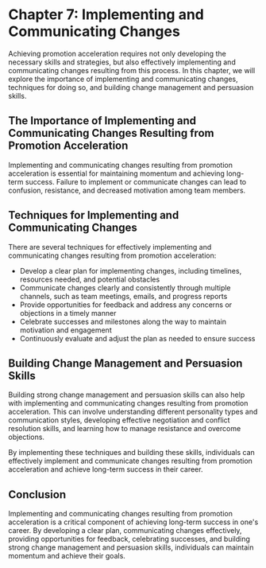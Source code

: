 Chapter 7: Implementing and Communicating Changes
=================================================

Achieving promotion acceleration requires not only developing the necessary skills and strategies, but also effectively implementing and communicating changes resulting from this process. In this chapter, we will explore the importance of implementing and communicating changes, techniques for doing so, and building change management and persuasion skills.

The Importance of Implementing and Communicating Changes Resulting from Promotion Acceleration
----------------------------------------------------------------------------------------------

Implementing and communicating changes resulting from promotion acceleration is essential for maintaining momentum and achieving long-term success. Failure to implement or communicate changes can lead to confusion, resistance, and decreased motivation among team members.

Techniques for Implementing and Communicating Changes
-----------------------------------------------------

There are several techniques for effectively implementing and communicating changes resulting from promotion acceleration:

* Develop a clear plan for implementing changes, including timelines, resources needed, and potential obstacles
* Communicate changes clearly and consistently through multiple channels, such as team meetings, emails, and progress reports
* Provide opportunities for feedback and address any concerns or objections in a timely manner
* Celebrate successes and milestones along the way to maintain motivation and engagement
* Continuously evaluate and adjust the plan as needed to ensure success

Building Change Management and Persuasion Skills
------------------------------------------------

Building strong change management and persuasion skills can also help with implementing and communicating changes resulting from promotion acceleration. This can involve understanding different personality types and communication styles, developing effective negotiation and conflict resolution skills, and learning how to manage resistance and overcome objections.

By implementing these techniques and building these skills, individuals can effectively implement and communicate changes resulting from promotion acceleration and achieve long-term success in their career.

Conclusion
----------

Implementing and communicating changes resulting from promotion acceleration is a critical component of achieving long-term success in one's career. By developing a clear plan, communicating changes effectively, providing opportunities for feedback, celebrating successes, and building strong change management and persuasion skills, individuals can maintain momentum and achieve their goals.
